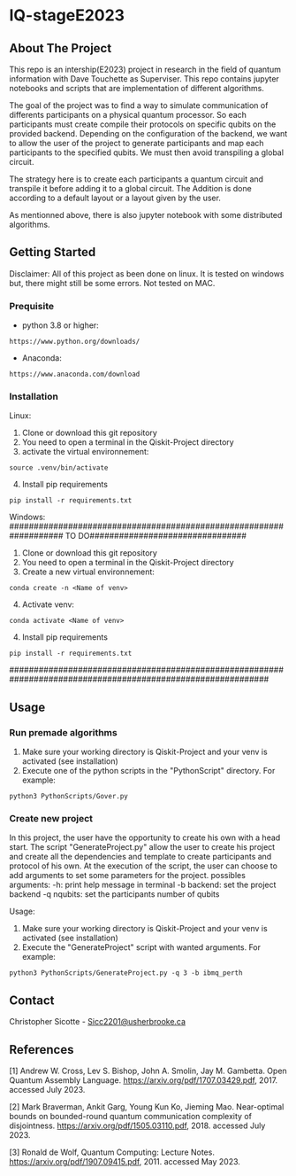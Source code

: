 # IQ-stageE2023

## About The Project

This repo is an intership(E2023) project  in research in the field of quantum information with Dave Touchette as Superviser.
This repo contains jupyter notebooks and scripts that are implementation of different algorithms. 

The goal of the project was 
to find a way to simulate communication of differents participants on a physical quantum processor. So each participants must 
create compile their protocols on specific qubits on the provided backend. Depending on the configuration of the backend, we
want to allow the user of the project to generate participants and map each participants to the specified qubits. We must then 
avoid transpiling a global circuit.

The strategy here is to create each participants a quantum circuit and transpile it before adding it to a global circuit. The
Addition is done according to a default layout or a layout given by the user.

As mentionned above, there is also jupyter notebook with some distributed algorithms.

## Getting Started

Disclaimer: All of this project as been done on linux. It is tested on windows but, there might still be some errors. Not tested on MAC.

### Prequisite

- python 3.8 or higher:
```
https://www.python.org/downloads/
```
- Anaconda:
```
https://www.anaconda.com/download
```  

### Installation
Linux:
1. Clone or download this git repository 
2. You need to open a terminal in the Qiskit-Project directory
3. activate the virtual environnement:
```
source .venv/bin/activate
```
4. Install pip requirements

```
pip install -r requirements.txt
```
Windows:
################################################################### TO DO################################
1. Clone or download this git repository 
2. You need to open a terminal in the Qiskit-Project directory
3. Create a new virtual environnement:
```
conda create -n <Name of venv>
```
4. Activate venv:
```
conda activate <Name of venv>
```
4. Install pip requirements
```
pip install -r requirements.txt
```
#############################################################################################################
## Usage

### Run premade algorithms
1. Make sure your working directory is Qiskit-Project and your venv is activated (see installation)
2. Execute one of the python scripts in the "PythonScript" directory. For example:
```
python3 PythonScripts/Gover.py
```
### Create new project
In this project, the user have the opportunity to create his own with a head start. The script "GenerateProject.py" allow the 
user to create his project and create all the dependencies and template to create participants and protocol of his own. 
At the execution of the script, the user can choose to add arguments to set some parameters for the project.
possibles arguments:
-h: print help message in terminal
-b backend: set the project backend
-q nqubits: set the participants number of qubits

Usage:
1. Make sure your working directory is Qiskit-Project and your venv is activated (see installation)
2. Execute the "GenerateProject" script with wanted arguments. For example:
```
python3 PythonScripts/GenerateProject.py -q 3 -b ibmq_perth
```

## Contact

Christopher Sicotte - Sicc2201@usherbrooke.ca

## References

<a id="1">[1]</a> 
Andrew W. Cross, Lev S. Bishop, John A. Smolin, Jay M. Gambetta. Open Quantum Assembly Language. https://arxiv.org/pdf/1707.03429.pdf, 2017. accessed July 2023.

<a id="1">[2]</a> 
Mark Braverman, Ankit Garg, Young Kun Ko, Jieming Mao. Near-optimal bounds on bounded-round quantum communication complexity of disjointness. https://arxiv.org/pdf/1505.03110.pdf, 2018. accessed July 2023.

<a id="1">[3]</a> 
Ronald de Wolf, Quantum Computing: Lecture Notes. https://arxiv.org/pdf/1907.09415.pdf, 2011. accessed May 2023.
